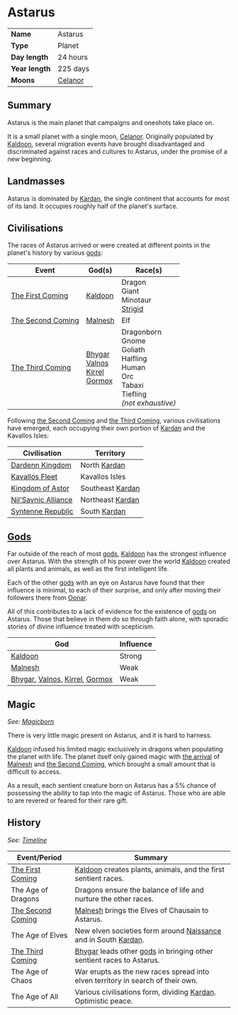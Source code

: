 # Astarus

|||
| --- | --- |
| **Name** | Astarus | celestial.1
| **Type** | Planet |
| **Day length** | 24 hours |
| **Year length** | 225 days |
| **Moons** | [Celanor](celanor.md) |

## Summary

Astarus is the main planet that campaigns and oneshots take place on.

It is a small planet with a single moon, [Celanor](celanor.md). Originally populated by [Kaldoon](../gods/deities/kaldoon.md), several migration events have brought disadvantaged and discriminated against races and cultures to Astarus, under the promise of a new beginning.

## Landmasses

Astarus is dominated by [Kardan](../places/continents/kardan.md), the single continent that accounts for most of its land. It occupies roughly half of the planet's surface.

## Civilisations

The races of Astarus arrived or were created at different points in the planet's history by various [gods](../gods/gods.md):

| Event | God(s) | Race(s) |
| --- | --- | --- |
| [The First Coming](../history/events/the-first-coming.md) | [Kaldoon](../gods/deities/kaldoon.md) | Dragon<br>Giant<br>Minotaur<br>[Strigid](../lineages/strigid.md) |
| [The Second Coming](../history/events/the-second-coming.md) | [Malnesh](../gods/deities/malnesh.md) | Elf |
| [The Third Coming](../history/events/the-third-coming.md) | [Bhygar](../gods/deities/bhygar.md)<br>[Valnos](../gods/deities/valnos.md)<br>[Kirrel](../gods/deities/kirrel.md)<br>[Gormox](../gods/deities/gormox.md) | Dragonborn<br>Gnome<br>Goliath<br>Halfling<br>Human<br>Orc<br>Tabaxi<br>Tiefling<br>*(not exhaustive)* |

Following [the Second Coming](../history/events/the-second-coming.md) and [the Third Coming](../history/events/the-third-coming.md), various civilisations have emerged, each occupying their own portion of [Kardan](../places/continents/kardan.md) and the Kavallos Isles:

| Civilisation | Territory |
| --- | --- |
| [Dardenn Kingdom](../civilisations/dardenn-kingdom/dardenn-kingdom.md) | North [Kardan](../places/continents/kardan.md) |
| [Kavallos Fleet](../civilisations/kavallos-fleet/kavallos-fleet.md) | Kavallos Isles |
| [Kingdom of Astor](../civilisations/kingdom-of-astor/kingdom-of-astor.md) | Southeast [Kardan](../places/continents/kardan.md) |
| [Nil'Savnic Alliance](../civilisations/nilsavnic-alliance/nilsavnic-alliance.md) | Northeast [Kardan](../places/continents/kardan.md) |
| [Syntenne Republic](../civilisations/syntenne-republic/syntenne-republic.md) | South [Kardan](../places/continents/kardan.md) |

## [Gods](../gods/gods.md)

Far outside of the reach of most [gods](../gods/gods.md), [Kaldoon](../gods/deities/kaldoon.md) has the strongest influence over Astarus. With the strength of his power over the world [Kaldoon](../gods/deities/kaldoon.md) created all plants and animals, as well as the first intelligent life.

Each of the other [gods](../gods/gods.md) with an eye on Astarus have found that their influence is minimal, to each of their surprise, and only after moving their followers there from [Oonar](oonar.md).

All of this contributes to a lack of evidence for the existence of [gods](../gods/gods.md) on Astarus. Those that believe in them do so through faith alone, with sporadic stories of divine influence treated with scepticism.

| God | Influence |
| --- | --- |
| [Kaldoon](../gods/deities/kaldoon.md) | Strong |
| [Malnesh](../gods/deities/malnesh.md) | Weak |
| [Bhygar](../gods/deities/bhygar.md), [Valnos](../gods/deities/valnos.md), [Kirrel](../gods/deities/kirrel.md), [Gormox](../gods/deities/gormox.md) | Weak |

## Magic

*See: [Magicborn](../civilisations/kingdom-of-astor/magicborn.md)*

There is very little magic present on Astarus, and it is hard to harness.

[Kaldoon](../gods/deities/kaldoon.md) infused his limited magic exclusively in dragons when populating the planet with life. The planet itself only gained magic with [the arrival](../history/events/the-third-coming.md) of [Malnesh](../gods/deities/malnesh.md) and [the Second Coming](../history/events/the-second-coming.md), which brought a small amount that is difficult to access.

As a result, each sentient creature born on Astarus has a 5% chance of possessing the ability to tap into the magic of Astarus. Those who are able to are revered or feared for their rare gift.

## History

*See: [Timeline](../history/timeline.md)*

| Event/Period | Summary |
| --- | --- |
| [The First Coming](../history/events/the-first-coming.md) | [Kaldoon](../gods/deities/kaldoon.md) creates plants, animals, and the first sentient races. |
| The Age of Dragons | Dragons ensure the balance of life and nurture the other races. |
| [The Second Coming](../history/events/the-second-coming.md) | [Malnesh](../gods/deities/malnesh.md) brings the Elves of Chausain to Astarus. |
| The Age of Elves | New elven societies form around [Naissance](../places/cities/arrepont.md) and in South [Kardan](../places/continents/kardan.md). |
| [The Third Coming](../history/events/the-third-coming.md) | [Bhygar](../gods/deities/bhygar.md) leads other [gods](../gods/gods.md) in bringing other sentient races to Astarus. |
| The Age of Chaos | War erupts as the new races spread into elven territory in search of their own. |
| The Age of All | Various civilisations form, dividing [Kardan](../places/continents/kardan.md). Optimistic peace. |
